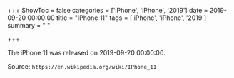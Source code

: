 +++
ShowToc = false
categories = ['iPhone', 'iPhone', '2019']
date = 2019-09-20 00:00:00
title = "iPhone 11"
tags = ['iPhone', 'iPhone', '2019']
summary = " "

+++

The iPhone 11 was released on 2019-09-20 00:00:00.

Source: `https://en.wikipedia.org/wiki/IPhone_11`



